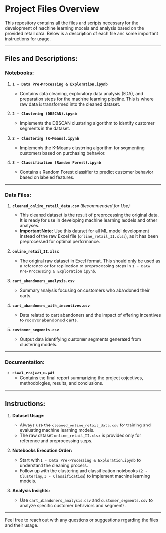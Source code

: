 
# Project Files Overview

This repository contains all the files and scripts necessary for the development of machine learning models and analysis based on the provided retail data. Below is a description of each file and some important instructions for usage.

---

## Files and Descriptions:

### Notebooks:
1. **`1 - Data Pre-Processing & Exploration.ipynb`**
   - Contains data cleaning, exploratory data analysis (EDA), and preparation steps for the machine learning pipeline. This is where raw data is transformed into the cleaned dataset.
   
2. **`2 - Clustering (DBSCAN).ipynb`**
   - Implements the DBSCAN clustering algorithm to identify customer segments in the dataset.
   
3. **`2 - Clustering (K-Means).ipynb`**
   - Implements the K-Means clustering algorithm for segmenting customers based on purchasing behavior.
   
4. **`3 - Classification (Random Forest).ipynb`**
   - Contains a Random Forest classifier to predict customer behavior based on labeled features.

---

### Data Files:
1. **`cleaned_online_retail_data.csv`** *(Recommended for Use)*
   - This cleaned dataset is the result of preprocessing the original data. It is ready for use in developing machine learning models and other analyses.
   - **Important Note:** Use this dataset for all ML model development instead of the raw Excel file (`online_retail_II.xlsx`), as it has been preprocessed for optimal performance.
   
2. **`online_retail_II.xlsx`**
   - The original raw dataset in Excel format. This should only be used as a reference or for replication of preprocessing steps in `1 - Data Pre-Processing & Exploration.ipynb`.

3. **`cart_abandoners_analysis.csv`**
   - Summary analysis focusing on customers who abandoned their carts.

4. **`cart_abandoners_with_incentives.csv`**
   - Data related to cart abandoners and the impact of offering incentives to recover abandoned carts.

5. **`customer_segments.csv`**
   - Output data identifying customer segments generated from clustering models.

---

### Documentation:
- **`Final_Project_B.pdf`**
   - Contains the final report summarizing the project objectives, methodologies, results, and conclusions.

---

## Instructions:
1. **Dataset Usage:**
   - Always use the `cleaned_online_retail_data.csv` for training and evaluating machine learning models.
   - The raw dataset `online_retail_II.xlsx` is provided only for reference and preprocessing steps.

2. **Notebooks Execution Order:**
   - Start with `1 - Data Pre-Processing & Exploration.ipynb` to understand the cleaning process.
   - Follow up with the clustering and classification notebooks (`2 - Clustering`, `3 - Classification`) to implement machine learning models.

3. **Analysis Insights:**
   - Use `cart_abandoners_analysis.csv` and `customer_segments.csv` to analyze specific customer behaviors and segments.

---

Feel free to reach out with any questions or suggestions regarding the files and their usage.
